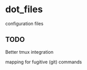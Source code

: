 # dot_files
configuration files

## TODO
Better tmux integration

mapping for fugitive (git) commands
